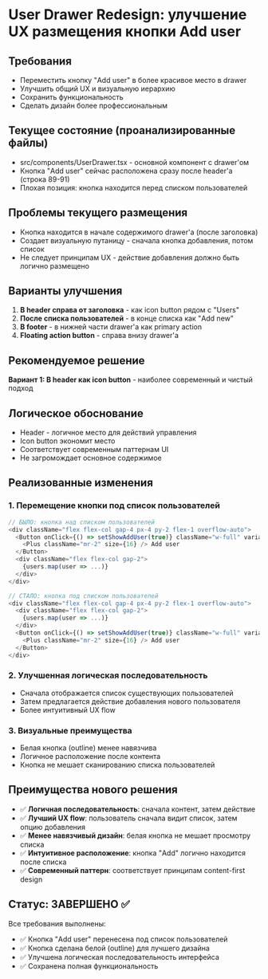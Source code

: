 # User Drawer Redesign: улучшение UX размещения кнопки Add user

## Требования
- Переместить кнопку "Add user" в более красивое место в drawer
- Улучшить общий UX и визуальную иерархию
- Сохранить функциональность
- Сделать дизайн более профессиональным

## Текущее состояние (проанализированные файлы)
- src/components/UserDrawer.tsx - основной компонент с drawer'ом
- Кнопка "Add user" сейчас расположена сразу после header'а (строка 89-91)
- Плохая позиция: кнопка находится перед списком пользователей

## Проблемы текущего размещения
- Кнопка находится в начале содержимого drawer'а (после заголовка)
- Создает визуальную путаницу - сначала кнопка добавления, потом список
- Не следует принципам UX - действие добавления должно быть логично размещено

## Варианты улучшения
1. **В header справа от заголовка** - как icon button рядом с "Users"
2. **После списка пользователей** - в конце списка как "Add new"
3. **В footer** - в нижней части drawer'а как primary action
4. **Floating action button** - справа внизу drawer'а

## Рекомендуемое решение
**Вариант 1: В header как icon button** - наиболее современный и чистый подход

## Логическое обоснование
- Header - логичное место для действий управления
- Icon button экономит место
- Соответствует современным паттернам UI
- Не загромождает основное содержимое

## Реализованные изменения

### 1. Перемещение кнопки под список пользователей
```typescript
// БЫЛО: кнопка над списком пользователей
<div className="flex flex-col gap-4 px-4 py-2 flex-1 overflow-auto">
  <Button onClick={() => setShowAddUser(true)} className="w-full" variant="outline">
    <Plus className="mr-2" size={16} /> Add user
  </Button>
  <div className="flex flex-col gap-2">
    {users.map(user => ...)}
  </div>
</div>

// СТАЛО: кнопка под списком пользователей
<div className="flex flex-col gap-4 px-4 py-2 flex-1 overflow-auto">
  <div className="flex flex-col gap-2">
    {users.map(user => ...)}
  </div>
  <Button onClick={() => setShowAddUser(true)} className="w-full" variant="outline">
    <Plus className="mr-2" size={16} /> Add user
  </Button>
</div>
```

### 2. Улучшенная логическая последовательность
- Сначала отображается список существующих пользователей
- Затем предлагается действие добавления нового пользователя
- Более интуитивный UX flow

### 3. Визуальные преимущества
- Белая кнопка (outline) менее навязчива
- Логичное расположение после контента
- Кнопка не мешает сканированию списка пользователей

## Преимущества нового решения
- ✅ **Логичная последовательность**: сначала контент, затем действие
- ✅ **Лучший UX flow**: пользователь сначала видит список, затем опцию добавления
- ✅ **Менее навязчивый дизайн**: белая кнопка не мешает просмотру списка
- ✅ **Интуитивное расположение**: кнопка "Add" логично находится после списка
- ✅ **Современный паттерн**: соответствует принципам content-first design

## Статус: ЗАВЕРШЕНО ✅

Все требования выполнены:
- ✅ Кнопка "Add user" перенесена под список пользователей
- ✅ Кнопка сделана белой (outline) для лучшего дизайна
- ✅ Улучшена логическая последовательность интерфейса
- ✅ Сохранена полная функциональность 